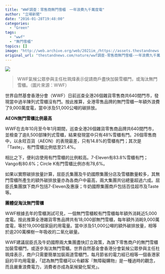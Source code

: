 ```yaml
---
title: "WWF調查：零售商無門雪櫃　一年浪費九千萬度電"
author: "立場新聞"
date: "2016-01-28T19:48:00"
categories:
  - "Green"
tags:
  - "wwf"
  - "無門雪櫃"
topics: []
image: "http://web.archive.org/web/2021im_/https://assets.thestandnews.com/media/resized/1200x0/photos/01_waQoT_L9kH9eF.JPG"
original_url: "thestandnews.com/nature/wwf調查-零售商無門雪櫃-一年浪費九千萬度電"
---
```

![](http://web.archive.org/web/2021im_/https://assets.thestandnews.com/media/resized/1200x0/photos/01_waQoT_L9kH9eF.JPG)

> WWF氣候公眾參與主任杜珮煒表示促請商戶盡快加裝雪櫃門，或淘汰無門雪櫃。（圖片來源：WWF）

世界自然基會香港分會（WWF）日前巡查全港26個雜貨零售商共640間門市，發現當中過半陳列式雪櫃沒有門。按此推算，全港零售品牌的無門雪櫃一年額外浪費了9,000萬度電，當中涉及51,000公噸的碳排放。

**AEON無門雪櫃比例最高**

WWF在去年10月至今年1月期間，巡查全港26個雜貨零售商品牌共640間門市，並檢查了逾8,500部陳列式雪櫃，結果發現當中只有48%雪櫃有門。26個零售商中，以永旺百貨（AEON）的表現最差，只有14.8%的雪櫃有門；其次是「Taste」，有門雪櫃比例低至21.4%。

相比之下，便利店使用有門雪櫃的比例較高。7-Eleven有83.8%雪櫃有門；Vango有80.6%；Circle K有門雪櫃比例亦有78,6%。

如果以實際碳排放量計算，屈臣氏集團及牛奶國際集團分店及雪櫃數量較多，其無門雪櫃所產生的額外碳排放量亦為各商户中最高，兩大集團共佔總量超過六成。屈臣氏集團旗下商戶包括7-Eleven及惠康；牛奶國際集團商戶包括百佳超市及Taste等。

**團體促淘汰無門雪櫃**

WWF根據去年的雪櫃測試可見，一個無門雪櫃較有門雪櫃每年額外消耗近5,000度電。按此推算全港雜貨零售品牌共有18,000部無門雪櫃，每年額外消耗9,000萬度電，等於19,000個家庭的用電量。當中涉及51,000公噸的額外碳排放量，相等於逾200萬棵樹一年吸收的二氧化碳量。

WWF建議屈臣氏及牛奶國際兩大集團盡快訂立政策，為旗下零售商户的無門雪櫃加裝雪櫃門，或逐步淘汰無門雪櫃。世界自然基金會香港分會氣候公眾參與主任杜珮煒表示，商户只需要簡單加裝兩道雪櫃門，每月節省的電力經已相等一個香港家庭的平均用電量，「認為無門雪櫃可以令顧客『無障礙購物』是一種過時的觀念，而且嚴重浪費電力，消費者亦成為氣候變化幫兇」。